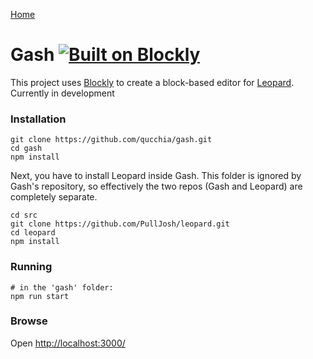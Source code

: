 [Home](../README.md)

# Gash [![Built on Blockly](https://tinyurl.com/built-on-blockly)](https://github.com/google/blockly)

This project uses [Blockly](https://github.com/google/blockly) to create a block-based editor for [Leopard](https://github.com/PullJosh/leopard). Currently in development

### Installation

```
git clone https://github.com/qucchia/gash.git
cd gash
npm install
```

Next, you have to install Leopard inside Gash. This folder is ignored by Gash's repository, so effectively the two repos (Gash and Leopard) are completely separate.
```
cd src
git clone https://github.com/PullJosh/leopard.git
cd leopard
npm install
```

### Running

```
# in the 'gash' folder:
npm run start
```

### Browse

Open [http://localhost:3000/](http://localhost:3000/)
